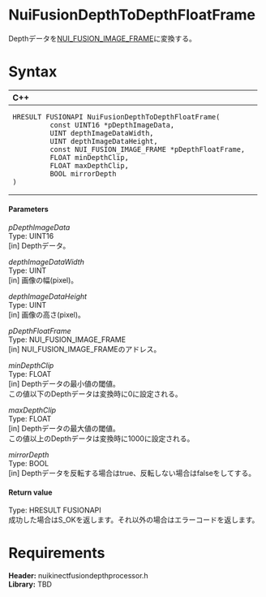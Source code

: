 NuiFusionDepthToDepthFloatFrame  
===============================  

Depthデータを[NUI_FUSION_IMAGE_FRAME](../Structures/NUI_FUSION_IMAGE_FRAME.md)に変換する。 <span id="syntaxSection"></span>

Syntax  
======  

<table>
<colgroup>
<col width="100%" />
</colgroup>
<thead>
<tr class="header">
<th align="left">C++</th>
</tr>
</thead>
<tbody>
<tr class="odd">
<td align="left"><pre><code>HRESULT FUSIONAPI NuiFusionDepthToDepthFloatFrame(  
         const UINT16 *pDepthImageData,  
         UINT depthImageDataWidth,  
         UINT depthImageDataHeight,  
         const NUI_FUSION_IMAGE_FRAME *pDepthFloatFrame,  
         FLOAT minDepthClip,  
         FLOAT maxDepthClip,  
         BOOL mirrorDepth  
)</code></pre></td>
</tr>
</tbody>
</table>

<span id="ID4EG"></span>
#### Parameters  

*pDepthImageData*    
Type: UINT16  
[in] Depthデータ。  

*depthImageDataWidth*    
Type: UINT  
[in] 画像の幅(pixel)。  

*depthImageDataHeight*    
Type: UINT  
[in] 画像の高さ(pixel)。  

*pDepthFloatFrame*    
Type: NUI\_FUSION\_IMAGE\_FRAME  
[in] NUI\_FUSION\_IMAGE\_FRAMEのアドレス。  

*minDepthClip*    
Type: FLOAT  
[in] Depthデータの最小値の閾値。  
この値以下のDepthデータは変換時に0に設定される。  

*maxDepthClip*    
Type: FLOAT  
[in] Depthデータの最大値の閾値。  
この値以上のDepthデータは変換時に1000に設定される。  

*mirrorDepth*    
Type: BOOL  
[in] Depthデータを反転する場合はtrue、反転しない場合はfalseをしてする。  

<span id="ID4EN"></span>
#### Return value  

Type: HRESULT FUSIONAPI  
成功した場合はS\_OKを返します。それ以外の場合はエラーコードを返します。  

<span id="requirements"></span>

Requirements  
============  

**Header:** nuikinectfusiondepthprocessor.h  
**Library:** TBD  



<!--Please do not edit the data in the comment block below.-->
<!--
TOCTitle : NuiFusionDepthToDepthFloatFrame
RLTitle : NuiFusionDepthToDepthFloatFrame
KeywordK : NuiFusionDepthToDepthFloatFrame
KeywordF : NuiFusionDepthToDepthFloatFrame
KeywordF : Microsoft.Kinect.nuikinectfusiondepthprocessor.NuiFusionDepthToDepthFloatFrame(UINT16,UINT,UINT,NUI_FUSION_IMAGE_FRAME,FLOAT,FLOAT,BOOL)
KeywordA : M:Microsoft.Kinect.nuikinectfusiondepthprocessor.NuiFusionDepthToDepthFloatFrame(UINT16,UINT,UINT,NUI_FUSION_IMAGE_FRAME,FLOAT,FLOAT,BOOL)
AssetID : M:Microsoft.Kinect.nuikinectfusiondepthprocessor.NuiFusionDepthToDepthFloatFrame(UINT16,UINT,UINT,NUI_FUSION_IMAGE_FRAME,FLOAT,FLOAT,BOOL)
Locale : en-us
CommunityContent : 1
APIType : Managed
APILocation : 
APIName : Microsoft.Kinect.nuikinectfusiondepthprocessor.NuiFusionDepthToDepthFloatFrame
TargetOS : Windows
TopicType : kbSyntax
DevLang : C++
DocSet : K4Wv2
ProjType : K4Wv2Proj
Technology : Kinect for Windows
Product : Kinect for Windows SDK v2
productversion : 20
-->
